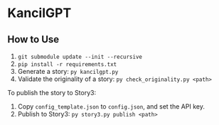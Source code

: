 # KancilGPT

## How to Use
1. `git submodule update --init --recursive`
2. `pip install -r requirements.txt`
3. Generate a story: `py kancilgpt.py`
4. Validate the originality of a story: `py check_originality.py <path>`

To publish the story to Story3:
1. Copy `config_template.json` to `config.json`, and set the API key.
2. Publish to Story3: `py story3.py publish <path>`
